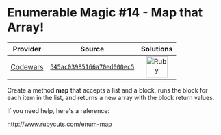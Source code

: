 [_metadata_:generated]: - "true"

# Enumerable Magic #14 - Map that Array!

<!-- INFO TABLE BEGIN -->

| Provider                                        | Source                                                                               | Solutions                                                                                                                                  |
| :---------------------------------------------: | :----------------------------------------------------------------------------------: | :----------------------------------------------------------------------------------------------------------------------------------------: |
| [Codewars](../../../docs/providers/Codewars.md) | [`545ac03985166a70ed000ec5`](https://www.codewars.com/kata/545ac03985166a70ed000ec5) | [<img src="https://res.cloudinary.com/rascaltwo/image/upload/v1631924090/ruby_v4klwh.svg" alt="Ruby" title="Ruby" width="50" />](solve.rb) |

<!-- INFO TABLE END -->

Create a method **map** that accepts a list and a block, runs the block for each item in the list, and returns a new array with the block return values.

If you need help, here's a reference:

http://www.rubycuts.com/enum-map
